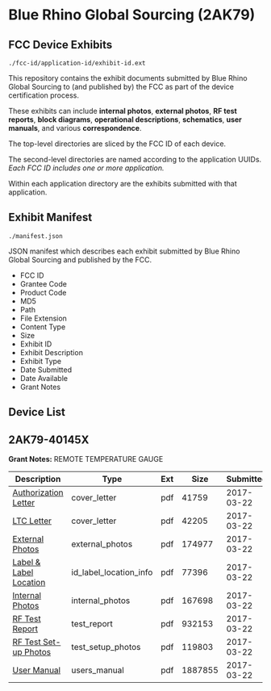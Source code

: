 # Blue Rhino Global Sourcing (2AK79)
## FCC Device Exhibits

```
./fcc-id/application-id/exhibit-id.ext
```

This repository contains the exhibit documents submitted by Blue Rhino Global Sourcing to (and published by) the FCC as part of the device certification process.

These exhibits can include **internal photos**, **external photos**, **RF test reports**, **block diagrams**, **operational descriptions**, **schematics**, **user manuals**, and various **correspondence**.

The top-level directories are sliced by the FCC ID of each device.

The second-level directories are named according to the application UUIDs. *Each FCC ID includes one or more application.*

Within each application directory are the exhibits submitted with that application. 

## Exhibit Manifest

```
./manifest.json
```

JSON manifest which describes each exhibit submitted by Blue Rhino Global Sourcing and published by the FCC.

- FCC ID
- Grantee Code
- Product Code
- MD5
- Path
- File Extension
- Content Type
- Size
- Exhibit ID
- Exhibit Description
- Exhibit Type
- Date Submitted
- Date Available
- Grant Notes

## Device List
## 2AK79-40145X
**Grant Notes:** REMOTE TEMPERATURE GAUGE

| Description | Type | Ext | Size | Submitted | Available |
| ----------- | ---- | --- | ---- | --------- | --------- |
| [Authorization Letter](2AK79-40145X/8a94fe78443407b7276ef7c347b7668a/3326683.pdf) | cover_letter | pdf | 41759 | 2017-03-22 | 2017-03-22 |
| [LTC Letter](2AK79-40145X/8a94fe78443407b7276ef7c347b7668a/3326684.pdf) | cover_letter | pdf | 42205 | 2017-03-22 | 2017-03-22 |
| [External Photos](2AK79-40145X/8a94fe78443407b7276ef7c347b7668a/3326685.pdf) | external_photos | pdf | 174977 | 2017-03-22 | 2017-03-22 |
| [Label & Label Location](2AK79-40145X/8a94fe78443407b7276ef7c347b7668a/3326686.pdf) | id_label_location_info | pdf | 77396 | 2017-03-22 | 2017-03-22 |
| [Internal Photos](2AK79-40145X/8a94fe78443407b7276ef7c347b7668a/3326687.pdf) | internal_photos | pdf | 167698 | 2017-03-22 | 2017-03-22 |
| [RF Test Report](2AK79-40145X/8a94fe78443407b7276ef7c347b7668a/3326690.pdf) | test_report | pdf | 932153 | 2017-03-22 | 2017-03-22 |
| [RF Test Set-up Photos](2AK79-40145X/8a94fe78443407b7276ef7c347b7668a/3326691.pdf) | test_setup_photos | pdf | 119803 | 2017-03-22 | 2017-03-22 |
| [User Manual](2AK79-40145X/8a94fe78443407b7276ef7c347b7668a/3326692.pdf) | users_manual | pdf | 1887855 | 2017-03-22 | 2017-03-22 |
